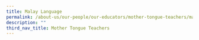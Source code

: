 ```yaml
---
title: Malay Language
permalink: /about-us/our-people/our-educators/mother-tongue-teachers/malay-language
description: ""
third_nav_title: Mother Tongue Teachers
---
```

